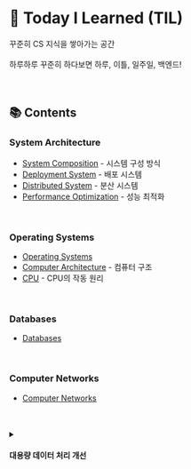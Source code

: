 # 🧠 Today I Learned (TIL)

꾸준히 CS 지식을 쌓아가는 공간<br><br>
하루하루 꾸준히 하다보면 하루, 이틀, 일주일, 백엔드!
<br><br><br>

## 📚 Contents

### System Architecture
- [System Composition](https://github.com/CHEESECHOUX/TIL/blob/main/01-System%20Design/01-01.System%20Composition.md) - 시스템 구성 방식
- [Deployment System](https://github.com/CHEESECHOUX/TIL/blob/main/01-System%20Design/01-02.Deployment%20System.md) - 배포 시스템
- [Distributed System](https://github.com/CHEESECHOUX/TIL/blob/main/01-System%20Design/01-03.Distributed%20System.md) - 분산 시스템
- [Performance Optimization](https://github.com/CHEESECHOUX/TIL/blob/main/01-System%20Design/01-04.Performance%20Optimization.md) - 성능 최적화
<br>

### Operating Systems
- [Operating Systems](https://github.com/CHEESECHOUX/TIL/blob/main/02-Operating%20Systems/02-01.Operating%20Systems.md)
- [Computer Architecture](https://github.com/CHEESECHOUX/TIL/blob/main/02-Operating%20Systems/02-02.Computer%20Architecture.md) - 컴퓨터 구조
- [CPU](https://github.com/CHEESECHOUX/TIL/blob/main/02-Operating%20Systems/02-03.CPU.md) - CPU의 작동 원리
<br>

### Databases
- [Databases](https://github.com/CHEESECHOUX/TIL/blob/main/03-Databases.md)
<br>

### Computer Networks
- [Computer Networks](https://github.com/CHEESECHOUX/TIL/blob/main/04-Computer%20Networks.md)
<br>
<br>

<details>
  <summary><h4>대용량 데이터 처리 개선</h4></summary>

  <h4>1. 서버(Application Layer)에서의 개선</h4>
  <p>데이터를 어떻게 효과적으로 받아서, 나누고, 흘려보낼 것인가 초점</p>
  <br>
  <strong>* 목표</strong>
  <ul>
    <li>트래픽 분산</li>
    <li>실시간 처리 성능 확보</li>
    <li>DB 접근 최소화</li>
  </ul>
  <br>
  <strong>* 기법</strong>
  <ul>
    <li>캐싱</li>
    <li>비동기 처리 / 메시지 큐</li>
    <li>스트리밍 처리</li>
    <li>배치 처리</li>
    <li>API 응답 최적화(페이징, 필드 제한)</li>
    <li>서버 로드 밸런싱</li>
  </ul>
  <br>
  <br>
  <h4>2. DB(Database Layer)에서의 처리 개선</h4>
  <p>데이터를 어떻게 저장하고, 읽고, 정리할 것인가에 초점</p>
  <br>
  <strong>* 목표</strong>
  <ul>
    <li>데이터 조회 성능 향상</li>
    <li>DB 부하 완화</li>
    <li>스케일 확장</li>
  </ul>
  <br>
  <strong>* 기법</strong>
  <ul>
    <li>인덱싱</li>
    <li>파티셔닝</li>
    <li>샤딩</li>
    <li>정규화/비정규화 조정</li>
    <li>이력 분리/아카이빙</li>
    <li>읽기/쓰기 분리 (Master-Slave 구조)</li>
  </ul>
</details>
<br>
